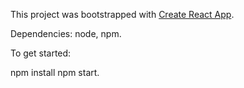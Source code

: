 This project was bootstrapped with
[Create React App](https://github.com/facebookincubator/create-react-app).

Dependencies: node, npm.

To get started:

npm install
npm start.
